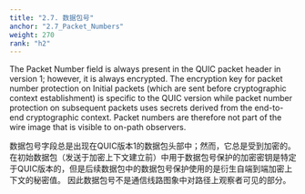 ```yaml
---
title: "2.7. 数据包号"
anchor: "2.7_Packet_Numbers"
weight: 270
rank: "h2"
---
```


The Packet Number field is always present in the QUIC packet header in version 1; however, it is always encrypted. The encryption key for packet number protection on Initial packets (which are sent before cryptographic context establishment) is specific to the QUIC version while packet number protection on subsequent packets uses secrets derived from the end-to-end cryptographic context. Packet numbers are therefore not part of the wire image that is visible to on-path observers.

数据包号字段总是出现在QUIC版本1的数据包头部中；然而，它总是受到加密的。
在初始数据包（发送于加密上下文建立前）中用于数据包号保护的加密密钥是特定于QUIC版本的，但是后续数据包中的数据包号保护使用的是衍生自端到端加密上下文的秘密值。
因此数据包号不是通信线路图象中对路径上观察者可见的部分。
